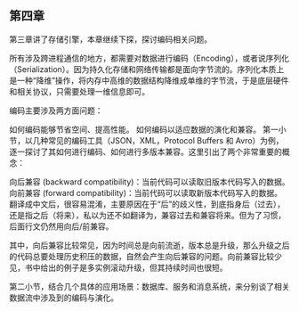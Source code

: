 ## 第四章

第三章讲了存储引擎，本章继续下探，探讨编码相关问题。

所有涉及跨进程通信的地方，都需要对数据进行编码（Encoding），或者说序列化（Serialization）。因为持久化存储和网络传输都是面向字节流的。序列化本质上是一种“降维”操作，将内存中高维的数据结构降维成单维的字节流，于是底层硬件和相关协议，只需要处理一维信息即可。

编码主要涉及两方面问题：

如何编码能够节省空间、提高性能。
如何编码以适应数据的演化和兼容。
第一小节，以几种常见的编码工具（JSON，XML，Protocol Buffers 和 Avro）为例，逐一探讨了其如何进行编码、如何进行多版本兼容。这里引出了两个非常重要的概念：

向后兼容 (backward compatibility)：当前代码可以读取旧版本代码写入的数据。
向前兼容 (forward compatibility)：当前代码可以读取新版本代码写入的数据。
翻译成中文后，很容易混淆，主要原因在于“后”的歧义性，到底指身后（过去），还是指之后（将来），私以为还不如翻译为，兼容过去和兼容将来。但为了习惯，后面行文仍然用向后/前兼容。

其中，向后兼容比较常见，因为时间总是向前流逝，版本总是升级，那么升级之后的代码总要处理历史积压的数据，自然会产生向后兼容的问题。向前兼容比较少见，书中给出的例子是多实例滚动升级，但其持续时间也很短。

第二小节，结合几个具体的应用场景：数据库、服务和消息系统，来分别谈了相关数据流中涉及到的编码与演化。
